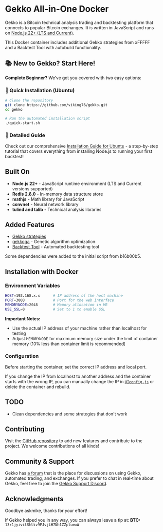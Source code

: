 
# Gekko All-in-One Docker

Gekko is a Bitcoin technical analysis trading and backtesting platform that connects to popular Bitcoin exchanges. It is written in JavaScript and runs on [Node.js 22+ (LTS and Current)](http://nodejs.org).

This Docker container includes additional Gekko strategies from xFFFFF and a Backtest Tool with autobuild functionality.

## 📚 New to Gekko? Start Here!

**Complete Beginner?** We've got you covered with two easy options:

### 🚀 Quick Installation (Ubuntu)
```bash
# Clone the repository
git clone https://github.com/viking76/gekko.git
cd gekko

# Run the automated installation script
./quick-start.sh
```

### 📖 Detailed Guide
Check out our comprehensive [Installation Guide for Ubuntu](INSTALLATION_GUIDE.md) - a step-by-step tutorial that covers everything from installing Node.js to running your first backtest!

## Built On

- **Node.js 22+** - JavaScript runtime environment (LTS and Current versions supported)
- **Redis 2.8.0** - In-memory data structure store
- **mathjs** - Math library for JavaScript
- **convnet** - Neural network library
- **tulind and talib** - Technical analysis libraries

## Added Features

- [Gekko strategies](strategies/)
- [gekkoga](gekkoga/) - Genetic algorithm optimization
- [Backtest Tool](Gekko-BacktestTool/) - Automated backtesting tool

Some dependencies were added to the initial script from b16b00b5.

## Installation with Docker

### Environment Variables

```bash
HOST=192.168.x.x      # IP address of the host machine
PORT=3000             # Port for the web interface
MEMORYNODE=2048       # Memory allocation in MB
USE_SSL=0             # Set to 1 to enable SSL
```

**Important Notes:**
- Use the actual IP address of your machine rather than localhost for testing
- Adjust `MEMORYNODE` for maximum memory size under the limit of container memory (10% less than container limit is recommended)

### Configuration

Before starting the container, set the correct IP address and local port.

If you change the IP from localhost to another address and the container starts with the wrong IP, you can manually change the IP in [`UIconfig.js`](web/vue/dist/UIconfig.js) or delete the container and rebuild.

## TODO

- Clean dependencies and some strategies that don't work

## Contributing

Visit the [GitHub repository](https://github.com/viking76/gekko.git) to add new features and contribute to the project. We welcome contributions of all kinds!

## Community & Support

Gekko has [a forum](https://forum.gekko.wizb.it/) that is the place for discussions on using Gekko, automated trading, and exchanges. If you prefer to chat in real-time about Gekko, feel free to join the [Gekko Support Discord](https://discord.gg/26wMygt).

## Acknowledgments

Goodbye askmike, thanks for your effort!

If Gekko helped you in any way, you can always leave a tip at:
**BTC:** `13r1jyivitShUiv9FJvjLH7Nh1ZZptumwW`